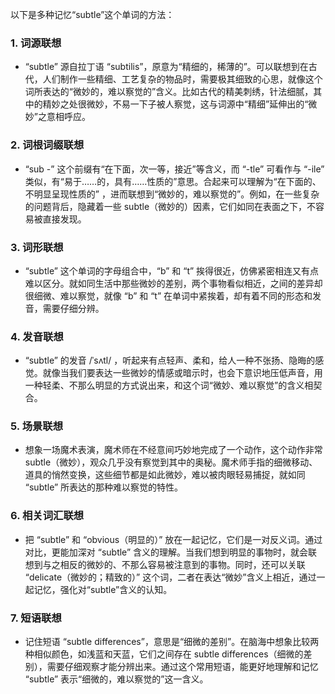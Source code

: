 以下是多种记忆“subtle”这个单词的方法：

### 1. 词源联想
 - “subtle” 源自拉丁语 “subtilis”，原意为“精细的，稀薄的”。可以联想到在古代，人们制作一些精细、工艺复杂的物品时，需要极其细致的心思，就像这个词所表达的“微妙的，难以察觉的”含义。比如古代的精美刺绣，针法细腻，其中的精妙之处很微妙，不易一下子被人察觉，这与词源中“精细”延伸出的“微妙”之意相呼应。 

### 2. 词根词缀联想 
 - “sub -” 这个前缀有“在下面，次一等，接近”等含义，而 “-tle” 可看作与 “-ile” 类似，有“易于……的，具有……性质的”意思。合起来可以理解为“在下面的、不明显呈现性质的” ，进而联想到“微妙的，难以察觉的”。例如，在一些复杂的问题背后，隐藏着一些 subtle（微妙的）因素，它们如同在表面之下，不容易被直接发现。

### 3. 词形联想
 - “subtle” 这个单词的字母组合中，“b” 和 “t” 挨得很近，仿佛紧密相连又有点难以区分。就如同生活中那些微妙的差别，两个事物看似相近，之间的差异却很细微、难以察觉，就像 “b” 和 “t” 在单词中紧挨着，却有着不同的形态和发音，需要仔细分辨。

### 4. 发音联想
 - “subtle” 的发音 /ˈsʌtl/ ，听起来有点轻声、柔和，给人一种不张扬、隐晦的感觉。就像当我们要表达一些微妙的情感或暗示时，也会下意识地压低声音，用一种轻柔、不那么明显的方式说出来，和这个词“微妙、难以察觉”的含义相契合。 

### 5. 场景联想 
 - 想象一场魔术表演，魔术师在不经意间巧妙地完成了一个动作，这个动作非常 subtle（微妙），观众几乎没有察觉到其中的奥秘。魔术师手指的细微移动、道具的悄然变换，这些细节都是如此微妙，难以被肉眼轻易捕捉，就如同 “subtle” 所表达的那种难以察觉的特性。 

### 6. 相关词汇联想 
 - 把 “subtle” 和 “obvious（明显的）” 放在一起记忆，它们是一对反义词。通过对比，更能加深对 “subtle” 含义的理解。当我们想到明显的事物时，就会联想到与之相反的微妙的、不那么容易被注意到的事物。同时，还可以关联 “delicate（微妙的；精致的）” 这个词，二者在表达“微妙”含义上相近，通过一起记忆，强化对“subtle”含义的认知。 

### 7. 短语联想 
 - 记住短语 “subtle differences”，意思是“细微的差别”。在脑海中想象比较两种相似颜色，如浅蓝和天蓝，它们之间存在 subtle differences（细微的差别），需要仔细观察才能分辨出来。通过这个常用短语，能更好地理解和记忆 “subtle” 表示“细微的，难以察觉的”这一含义。 